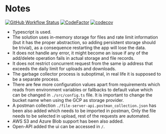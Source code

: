 # Notes

[![GitHub Workflow Status](https://img.shields.io/github/actions/workflow/status/kazimanzurrashid/file-server/ci.yml)](https://github.com/kazimanzurrashid/file-server/actions)
[![CodeFactor](https://www.codefactor.io/repository/github/kazimanzurrashid/file-server/badge)](https://www.codefactor.io/repository/github/kazimanzurrashid/file-server)
[![codecov](https://codecov.io/gh/kazimanzurrashid/file-server/branch/main/graph/badge.svg?token=D96CP60SL3)](https://codecov.io/gh/kazimanzurrashid/file-server)

- Typescript is used.
- The solution uses in-memory storage for files and rate limit information (but it has the proper abstraction, so adding persistent storage should be trivial), as a consequence restarting the app will lose the data.
- It does not handle any error, it might become an issue if any of the add/delete operation fails in actual storage and file records.
- It does not restrict concurrent request from the same ip address that exceeds the daily limit for uploads and downloads.
- The garbage collector process is suboptimal, in real life it is supposed to be a separate process.
- There are few more configuration values apart from requirements which reads from environment variables or fallbacks to default value which can be changed in `./src/config.ts` file. It is important to change the bucket name when using the GCP as storage provider.
- A postman collection `./file-server-api.postman_collection.json` has been also added which needs to be imported in postman, Only the file needs to be selected in upload, rest of the requests are automated.
- AWS S3 and Azure Blob support has been also added.
- Open-API added the ui can be accessed in `/`.
